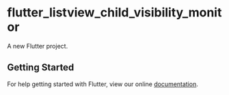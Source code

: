 # flutter_listview_child_visibility_monitor

A new Flutter project.

## Getting Started

For help getting started with Flutter, view our online
[documentation](https://flutter.io/).
